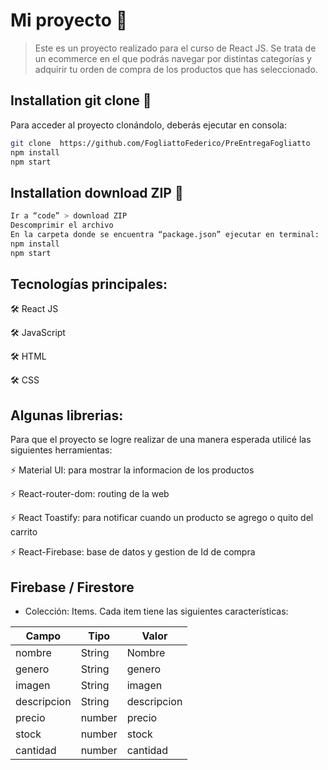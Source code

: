 # Mi proyecto 🚀

> Este es un proyecto realizado para el curso de React JS. Se trata de un ecommerce en el que podrás navegar por distintas categorías y adquirir tu orden de compra de los productos que has seleccionado.

## Installation git clone 🔧

Para acceder al proyecto clonándolo, deberás ejecutar en consola: 
```sh
git clone  https://github.com/FogliattoFederico/PreEntregaFogliatto
npm install 
npm start
```

## Installation download ZIP 🔧
```sh
Ir a “code” > download ZIP
Descomprimir el archivo
En la carpeta donde se encuentra “package.json” ejecutar en terminal: 
npm install
npm start
```
## Tecnologías principales:

🛠️ React JS

🛠️ JavaScript

🛠️ HTML

🛠️ CSS

## Algunas librerias:

Para que el proyecto se logre realizar de una manera esperada utilicé las siguientes herramientas:

⚡ Material UI: para mostrar la informacion de los productos

⚡ React-router-dom: routing de la web 

⚡ React Toastify: para notificar cuando un producto se agrego o quito del carrito

⚡ React-Firebase: base de datos y gestion de Id de compra 

## Firebase / Firestore

- Colección: Items. Cada item tiene las siguientes características:

|    Campo      |   Tipo        |   Valor       |
| ------------- | ------------- | ------------- |
|   nombre      |   String      |   Nombre      |
|   genero      |   String      |   genero      |
|   imagen      |   String      |   imagen      |
| descripcion   |   String      |   descripcion |
|   precio      |   number      |   precio      |
|   stock       |   number      |   stock       |
|   cantidad    |   number      |   cantidad    |
